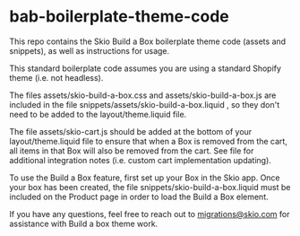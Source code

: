 # bab-boilerplate-theme-code
This repo contains the Skio Build a Box boilerplate theme code (assets and snippets), as well as instructions for usage.

This standard boilerplate code assumes you are using a standard Shopify theme (i.e. not headless).

The files assets/skio-build-a-box.css and assets/skio-build-a-box.js are included in the file snippets/assets/skio-build-a-box.liquid , so they don't need to be added to the layout/theme.liquid file.

The file assets/skio-cart.js should be added at the bottom of your layout/theme.liquid file to ensure that when a Box is removed from the cart, all items in that Box will also be removed from the cart. See file for additional integration notes (i.e. custom cart implementation updating).

To use the Build a Box feature, first set up your Box in the Skio app. Once your box has been created, the file snippets/skio-build-a-box.liquid must be included on the Product page in order to load the Build a Box element.

If you have any questions, feel free to reach out to migrations@skio.com for assistance with Build a box theme work.
